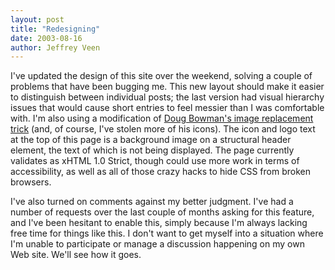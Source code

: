 ```yaml
--- 
layout: post
title: "Redesigning"
date: 2003-08-16
author: Jeffrey Veen
---
```


I've updated the design of this site over the weekend, solving a couple of problems that have been bugging me. This new layout should make it easier to distinguish between individual posts; the last version had visual hierarchy issues that would cause short entries to feel messier than I was comfortable with. I'm also using a modification of <a href="http://www.stopdesign.com/also/articles/replace_text/">Doug Bowman's image replacement trick</a> (and, of course, I've stolen more of his icons). The icon and logo text at the top of this page is a background image on a structural header element, the text of which is not being displayed. The page currently validates as xHTML 1.0 Strict, though could use more work in terms of accessibility, as well as all of those crazy hacks to hide CSS from broken browsers.

I've also turned on comments against my better judgment. I've had a number of requests over the last couple of months asking for this feature, and I've been hesitant to enable this, simply because I'm always lacking free time for things like this. I don't want to get myself into a situation where I'm unable to participate or manage a discussion happening on my own Web site. We'll see how it goes.


&#8203;